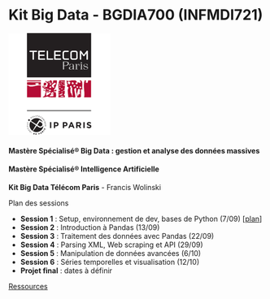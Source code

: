 # Kit Big Data - BGDIA700 (INFMDI721)
![Télécom Paris Mastères Spécialisés®](./index.png)

#### Mastère Spécialisé® Big Data : gestion et analyse des données massives

#### Mastère Spécialisé® Intelligence Artificielle

**Kit Big Data Télécom Paris** - Francis Wolinski

Plan des sessions

- **Session 1** : Setup, environnement de dev, bases de Python (7/09) [[plan](session1.md)]
- **Session 2** : Introduction à Pandas (13/09)
- **Session 3** : Traitement des données avec Pandas (22/09)
- **Session 4** : Parsing XML, Web scraping et API (29/09)
- **Session 5** : Manipulation de données avancées (6/10)
- **Session 6** : Séries temporelles et visualisation (12/10)
- **Projet final** : dates à définir



[Ressources](links.md)

